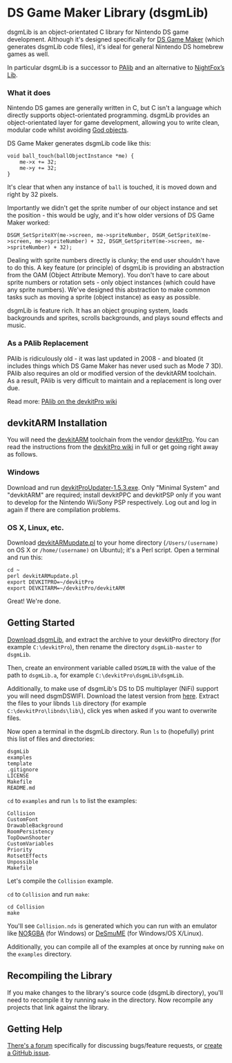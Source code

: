 DS Game Maker Library (dsgmLib)
===============================
dsgmLib is an object-orientated C library for Nintendo DS game development. Although it's designed specifically for [DS Game Maker](https://github.com/DSGameMaker/dsgmApp) (which generates dsgmLib code files), it's ideal for general Nintendo DS homebrew games as well.

In particular dsgmLib is a successor to [PAlib](http://sourceforge.net/projects/pands/) and an alternative to [NightFox’s Lib](http://www.nightfoxandco.com/index.php/main-en/coding/nfl-en/).

### What it does

Nintendo DS games are generally written in C, but C isn't a language which directly supports object-orientated programming. dsgmLib provides an object-orientated layer for game development, allowing you to write clean, modular code whilst avoiding [God objects](http://en.wikipedia.org/wiki/God_object).

DS Game Maker generates dsgmLib code like this:

    void ball_touch(ballObjectInstance *me) {
        me->x += 32;
        me->y += 32;
    }

It's clear that when any instance of `ball` is touched, it is moved down and right by 32 pixels.

Importantly we didn't get the sprite number of our object instance and set the position - this would be ugly, and it's how older versions of DS Game Maker worked:

    DSGM_SetSpriteXY(me->screen, me->spriteNumber, DSGM_GetSpriteX(me->screen, me->spriteNumber) + 32, DSGM_GetSpriteY(me->screen, me->spriteNumber) + 32);

Dealing with sprite numbers directly is clunky; the end user shouldn't have to do this. A key feature (or principle) of dsgmLib is providing an abstraction from the OAM (Object Attribute Memory). You don't have to care about sprite numbers or rotation sets - only object instances (which could have any sprite numbers). We've designed this abstraction to make common tasks such as moving a sprite (object instance) as easy as possible.

dsgmLib is feature rich. It has an object grouping system, loads backgrounds and sprites, scrolls backgrounds, and plays sound effects and music.

### As a PAlib Replacement

PAlib is ridiculously old - it was last updated in 2008 - and bloated (it includes things which DS Game Maker has never used such as Mode 7 3D). PAlib also requires an old or modified version of the devkitARM toolchain. As a result, PAlib is very difficult to maintain and a replacement is long over due.

Read more: [PAlib on the devkitPro wiki](http://devkitpro.org/wiki/PAlib)

devkitARM Installation
-------------

You will need the [devkitARM](http://sourceforge.net/projects/devkitpro/files/devkitARM/) toolchain from the vendor [devkitPro](http://devkitpro.org/). You can read the instructions from the [devkitPro wiki](http://devkitpro.org/wiki/Getting_Started/devkitARM) in full or get going right away as follows.

### Windows
Download and run [devkitProUpdater-1.5.3.exe](http://sourceforge.net/projects/devkitpro/files/Automated%20Installer/devkitProUpdater-1.5.3.exe/download). Only "Minimal System" and "devkitARM" are required; install devkitPPC and devkitPSP only if you want to develop for the Nintendo Wii/Sony PSP respectively. Log out and log in again if there are compilation problems.

### OS X, Linux, etc.
Download [devkitARMupdate.pl](http://sourceforge.net/projects/devkitpro/files/Automated%20Installer/devkitARMupdate.pl/download) to your home directory (`/Users/(username)` on OS X or `/home/(username)` on Ubuntu); it's a Perl script. Open a terminal and run this:

    cd ~
    perl devkitARMupdate.pl
    export DEVKITPRO=~/devkitPro
    export DEVKITARM=~/devkitPro/devkitARM

Great! We're done.

Getting Started
---------------
[Download dsgmLib](https://github.com/DSGameMaker/dsgmLib/archive/master.zip), and extract the archive to your devkitPro directory (for example `C:\devkitPro`), then rename the directory `dsgmLib-master` to `dsgmLib`.

Then, create an environment variable called `DSGMLIB` with the value of the path to `dsgmLib.a`, for example `C:\devkitPro\dsgmLib\dsgmLib`.

Additionally, to make use of dsgmLib's DS to DS multiplayer (NiFi) support you will need dsgmDSWIFI. Download the latest version from [here](https://github.com/DSGameMaker/dsgmDSWiFi/releases). Extract the files to your libnds `lib` directory (for example `C:\devkitPro\libnds\lib\`), click yes when asked if you want to overwrite files.

Now open a terminal in the dsgmLib directory. Run `ls` to (hopefully) print this list of files and directories:

    dsgmLib
    examples
    template
    .gitignore
    LICENSE
    Makefile
    README.md

`cd` to `examples` and run `ls` to list the examples:

    Collision
    CustomFont
    DrawableBackground
    RoomPersistency
    TopDownShooter
    CustomVariables
    Priority
    RotsetEffects
    Unpossible
    Makefile

Let's compile the `Collision` example.

`cd` to `Collision` and run `make`:

    cd Collision
    make

You'll see `Collision.nds` is generated which you can run with an emulator like [NO$GBA](http://problemkaputt.de/gba.htm) (for Windows) or [DeSmuME](http://desmume.org/download/) (for Windows/OS X/Linux).

Additionally, you can compile all of the examples at once by running `make` on the `examples` directory.

Recompiling the Library
---------
If you make changes to the library's source code (dsgmLib directory), you'll need to recompile it by running `make` in the directory. Now recompile any projects that link against the library.

Getting Help
------------
[There's a forum](http://dsgamemaker.com/dsgmforum/viewforum.php?f=31) specifically for discussing bugs/feature requests, or [create a GitHub issue](https://github.com/DSGameMaker/dsgmLib/issues/new).
